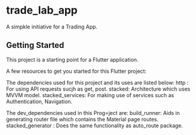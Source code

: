 # trade_lab_app

A simpkle initiative for a Trading App.

## Getting Started

This project is a starting point for a Flutter application.

A few resources to get you started for this Flutter project:

The dependencies used for this project and its uses are listed below:
 http : For using API requests sucjh as get, post.
 stacked: Architecture which uses MVVM model.
 stacked_services: For making use of services such as Authentication, Navigation.

The dev_dependencies used in this Prog=ject are:
 build_runner: Aids in generating router file which contains the Material page routes.
 stacked_generator : Does the same functionality as auto_route package.



